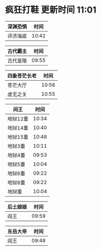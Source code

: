 # 疯狂打鞋 更新时间 11:01

| 深渊恐惧   | 时间    |
|--------|-------|
| 评济海底 | 10:42 |

| 古代霸主   | 时间    |
|--------|-------|
| 古代皇陵 | 09:55 |

| 四象苍茫长老   | 时间    |
|--------|-------|
| 苍茫大厅 | 10:56 |
| 虚无之关 | 10:55 |

| 间王   | 时间    |
|--------|-------|
| 地狱12重 | 10:34 |
| 地狱14重 | 10:40 |
| 地狱15重 | 10:48 |
| 地狱3重 | 10:11 |
| 地狱4重 | 09:53 |
| 地狱5重 | 10:04 |
| 地狱6重 | 09:22 |
| 地狱8重 | 09:22 |
| 地狱重 | 10:04 |

| 后土娘娘   | 时间    |
|--------|-------|
| 阎王 | 09:59 |

| 东岳大帝   | 时间    |
|--------|-------|
| 阎王 | 09:48 |